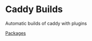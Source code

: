 # Caddy Builds

Automatic builds of caddy with plugins

[Packages](https://github.com/lanrat?tab=packages&repo_name=caddy-builds)
